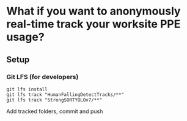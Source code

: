 # What if you want to anonymously real-time track your worksite PPE usage? 
## Setup
### Git LFS (for developers)
```
git lfs install
git lfs track "HumanFallingDetectTracks/**"
git lfs track "StrongSORTYOLOv7/**"
```
Add tracked folders, commit and push